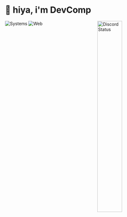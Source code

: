 <!-- markdownlint-disable MD033 -->
<!-- markdownlint-disable MD041 -->

# 👋 hiya, i'm DevComp

<a href="https://lanyard-visualizer-plskz.vercel.app/profile/893762371770802227">
  <img width="40%" alt="Discord Status" src="https://lanyard-profile-readme.vercel.app/api/893762371770802227?hideTimestamp=true&idleMessage=Just%20%20chillin'...&bg=1e1e2e&borderRadius=10px" align="right" />
</a>

![Systems](https://skillicons.dev/icons?i=rust,go,java,lua,bash,neovim,linux,docker&perline=10)
![Web](https://skillicons.dev/icons?i=html,css,js,ts,prisma,mysql,nextjs,vercel&perline=10)
